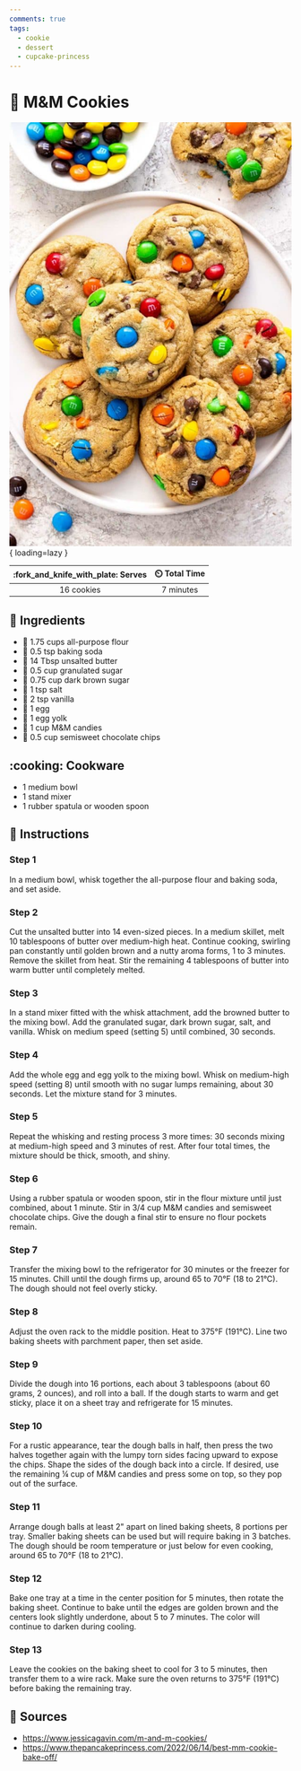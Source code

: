 ```yaml
---
comments: true
tags:
  - cookie
  - dessert
  - cupcake-princess
---
```

# :cookie: M&M Cookies

![M&M Cookies][1]{ loading=lazy }

| :fork_and_knife_with_plate: Serves | :timer_clock: Total Time |
|:----------------------------------:|:-----------------------: |
| 16 cookies | 7 minutes |

## :salt: Ingredients

- :ear_of_rice: 1.75 cups all-purpose flour
- :cup_with_straw: 0.5 tsp baking soda
- :butter: 14 Tbsp unsalted butter
- :candy: 0.5 cup granulated sugar
- :maple_leaf: 0.75 cup dark brown sugar
- :salt: 1 tsp salt
- :icecream: 2 tsp vanilla
- :egg: 1 egg
- :egg: 1 egg yolk
- :candy: 1 cup M&M candies
- :chocolate_bar: 0.5 cup semisweet chocolate chips

## :cooking: Cookware

- 1 medium bowl
- 1 stand mixer
- 1 rubber spatula or wooden spoon

## :pencil: Instructions

### Step 1

In a medium bowl, whisk together the all-purpose flour and baking soda, and set aside.

### Step 2

Cut the unsalted butter into 14 even-sized pieces. In a medium skillet, melt 10 tablespoons of butter over medium-high
heat. Continue cooking, swirling pan constantly until golden brown and a nutty aroma forms, 1 to 3 minutes. Remove the
skillet from heat. Stir the remaining 4 tablespoons of butter into warm butter until completely melted.

### Step 3

In a stand mixer fitted with the whisk attachment, add the browned butter to the mixing bowl. Add the granulated sugar,
dark brown sugar, salt, and vanilla. Whisk on medium speed (setting 5) until combined, 30 seconds.

### Step 4

Add the whole egg and egg yolk to the mixing bowl. Whisk on medium-high speed (setting 8) until smooth with no sugar
lumps remaining, about 30 seconds. Let the mixture stand for 3 minutes.

### Step 5

Repeat the whisking and resting process 3 more times: 30 seconds mixing at medium-high speed and 3 minutes of rest.
After four total times, the mixture should be thick, smooth, and shiny.

### Step 6

Using a rubber spatula or wooden spoon, stir in the flour mixture until just combined, about 1 minute. Stir in 3/4 cup
M&M candies and semisweet chocolate chips. Give the dough a final stir to ensure no flour pockets remain.

### Step 7

Transfer the mixing bowl to the refrigerator for 30 minutes or the freezer for 15 minutes. Chill until the dough firms
up, around 65 to 70°F (18 to 21°C). The dough should not feel overly sticky.

### Step 8

Adjust the oven rack to the middle position. Heat to 375°F (191°C). Line two baking sheets with parchment paper, then
set aside.

### Step 9

Divide the dough into 16 portions, each about 3 tablespoons (about 60 grams, 2 ounces), and roll into a ball. If the
dough starts to warm and get sticky, place it on a sheet tray and refrigerate for 15 minutes.

### Step 10

For a rustic appearance, tear the dough balls in half, then press the two halves together again with the lumpy torn
sides facing upward to expose the chips. Shape the sides of the dough back into a circle. If desired, use the remaining
¼ cup of M&M candies and press some on top, so they pop out of the surface.

### Step 11

Arrange dough balls at least 2" apart on lined baking sheets, 8 portions per tray. Smaller baking sheets can be used but
will require baking in 3 batches. The dough should be room temperature or just below for even cooking, around 65 to
70°F (18 to 21°C).

### Step 12

Bake one tray at a time in the center position for 5 minutes, then rotate the baking sheet. Continue to bake until the
edges are golden brown and the centers look slightly underdone, about 5 to 7 minutes. The color will continue to darken
during cooling.

### Step 13

Leave the cookies on the baking sheet to cool for 3 to 5 minutes, then transfer them to a wire rack. Make sure the oven
returns to 375°F (191°C) before baking the remaining tray.

## :link: Sources

- <https://www.jessicagavin.com/m-and-m-cookies/>
- <https://www.thepancakeprincess.com/2022/06/14/best-mm-cookie-bake-off/>

[1]: <../assets/images/m&m-cookies.jpg>
